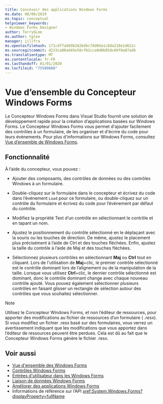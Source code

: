 ```yaml
---
title: Concevoir des applications Windows Forms
ms.date: 08/09/2019
ms.topic: conceptual
helpviewer_keywords:
- Windows Forms Designer
author: TerryGLee
ms.author: tglee
manager: jillfra
ms.openlocfilehash: 171cdffa569b342bdbc7dd0da1c8da218e1d622c
ms.sourcegitcommit: d233ca00ad45e50cf62cca0d0b95dc69f0a87ad6
ms.translationtype: MT
ms.contentlocale: fr-FR
ms.lasthandoff: 01/01/2020
ms.locfileid: "75589888"
---
```

# <a name="windows-forms-designer-overview"></a>Vue d’ensemble du Concepteur Windows Forms

Le Concepteur Windows Forms dans Visual Studio fournit une solution de développement rapide pour la création d’applications basées sur Windows Forms. Le Concepteur Windows Forms vous permet d'ajouter facilement des contrôles à un formulaire, de les organiser et d'écrire du code pour leurs événements. Pour plus d’informations sur Windows Forms, consultez [Vue d’ensemble de Windows Forms](/dotnet/framework/winforms/windows-forms-overview).

## <a name="functionality"></a>Fonctionnalité

À l’aide du concepteur, vous pouvez :

- Ajouter des composants, des contrôles de données ou des contrôles Windows à un formulaire.

- Double-cliquez sur le formulaire dans le concepteur et écrivez du code dans l’événement `Load` pour ce formulaire, ou double-cliquez sur un contrôle du formulaire et écrivez du code pour l’événement par défaut du contrôle.

- Modifiez la propriété Text d’un contrôle en sélectionnant le contrôle et en tapant un nom.

- Ajustez le positionnement du contrôle sélectionné en le déplaçant avec la souris ou les touches de direction. De même, ajustez le placement plus précisément à l’aide de Ctrl et des touches fléchées. Enfin, ajustez la taille du contrôle à l’aide de Maj et des touches fléchées.

- Sélectionnez plusieurs contrôles en sélectionnant **Maj** ou **Ctrl** tout en cliquant. Lors de l'utilisation de **Maj**+clic, le premier contrôle sélectionné est le contrôle dominant lors de l’alignement ou de la manipulation de la taille. Lorsque vous utilisez **Ctrl**+clic, le dernier contrôle sélectionné est dominant, donc le contrôle dominant change avec chaque nouveau contrôle ajouté. Vous pouvez également sélectionner plusieurs contrôles en faisant glisser un rectangle de sélection autour des contrôles que vous souhaitez sélectionner.

> [!NOTE]
> Utilisez le Concepteur Windows Forms, et non l’éditeur de ressources, pour apporter des modifications au fichier de ressources d’un formulaire ( *.resx*). Si vous modifiez un fichier .resx basé sur des formulaires, vous verrez un avertissement indiquant que les modifications que vous apportez dans l’éditeur de ressources peuvent être perdues. Cela est dû au fait que le Concepteur Windows Forms génère le fichier .resx.

## <a name="see-also"></a>Voir aussi

- [Vue d'ensemble des Windows Forms](/dotnet/framework/winforms/windows-forms-overview)
- [Contrôles Windows Forms](/dotnet/framework/winforms/controls/)
- [Entrées d'utilisateur dans les Windows Forms](/dotnet/framework/winforms/user-input-in-windows-forms)
- [Liaison de données Windows Forms](/dotnet/framework/winforms/windows-forms-data-binding)
- [Améliorer des applications Windows Forms](/dotnet/framework/winforms/advanced/)
- Informations de référence sur l’API <xref:System.Windows.Forms?displayProperty=fullName>
